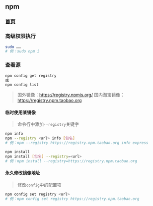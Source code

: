 ## npm

<link rel="stylesheet" href="css/base.css">

### [首页](/y/)

### 高级权限执行

``` sh
sudo ……
# 例：sudo npm i
```

### 查看源

``` sh
npm config get registry
或
npm config list
```

> 国外镜像：https://registry.npmjs.org/
> 国内淘宝镜像：https://registry.npm.taobao.org

#### 临时使用某镜像

> 命令行中添加`--registry`关键字

``` sh
npm info
npm --registry <url> info [包名]
# 例：npm --registry https://registry.npm.taobao.org info express

npm install
npm install [包名] --registry=<url>
# 例：npm install --registry=https://registry.npm.taobao.org
```

#### 永久修改镜像地址

> 修改`config`中的配置项

``` sh
npm config set registry <url>
# 例：npm config set registry https://registry.npm.taobao.org
```